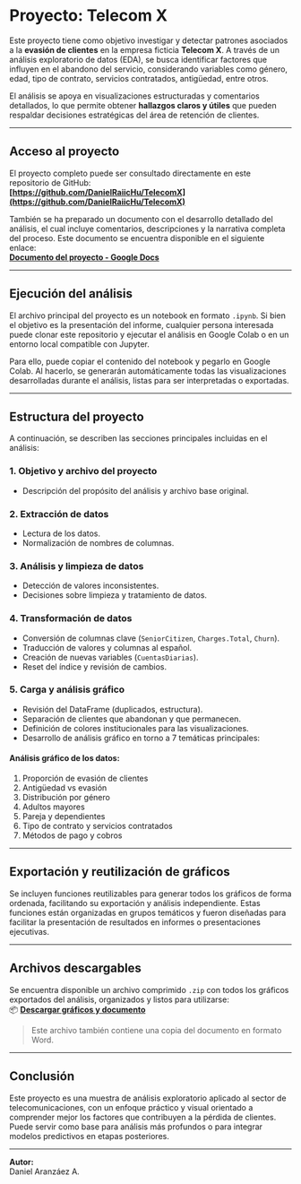 # Proyecto: Telecom X

Este proyecto tiene como objetivo investigar y detectar patrones asociados a la **evasión de clientes** en la empresa ficticia **Telecom X**. A través de un análisis exploratorio de datos (EDA), se busca identificar factores que influyen en el abandono del servicio, considerando variables como género, edad, tipo de contrato, servicios contratados, antigüedad, entre otros.

El análisis se apoya en visualizaciones estructuradas y comentarios detallados, lo que permite obtener **hallazgos claros y útiles** que pueden respaldar decisiones estratégicas del área de retención de clientes.

---

## Acceso al proyecto

El proyecto completo puede ser consultado directamente en este repositorio de GitHub:  
**[https://github.com/DanielRaiicHu/TelecomX](https://github.com/DanielRaiicHu/TelecomX)**

También se ha preparado un documento con el desarrollo detallado del análisis, el cual incluye comentarios, descripciones y la narrativa completa del proceso. Este documento se encuentra disponible en el siguiente enlace:  
**[Documento del proyecto - Google Docs](https://docs.google.com/document/d/186CAhCGVB2N7Hof8RCiZHcpigviXK2FL/edit?usp=sharing&ouid=108651758326944747752&rtpof=true&sd=true)**

---

## Ejecución del análisis

El archivo principal del proyecto es un notebook en formato `.ipynb`. Si bien el objetivo es la presentación del informe, cualquier persona interesada puede clonar este repositorio y ejecutar el análisis en Google Colab o en un entorno local compatible con Jupyter.

Para ello, puede copiar el contenido del notebook y pegarlo en Google Colab. Al hacerlo, se generarán automáticamente todas las visualizaciones desarrolladas durante el análisis, listas para ser interpretadas o exportadas.

---

## Estructura del proyecto

A continuación, se describen las secciones principales incluidas en el análisis:

### 1. Objetivo y archivo del proyecto
- Descripción del propósito del análisis y archivo base original.

### 2. Extracción de datos
- Lectura de los datos.
- Normalización de nombres de columnas.

### 3. Análisis y limpieza de datos
- Detección de valores inconsistentes.
- Decisiones sobre limpieza y tratamiento de datos.

### 4. Transformación de datos
- Conversión de columnas clave (`SeniorCitizen`, `Charges.Total`, `Churn`).
- Traducción de valores y columnas al español.
- Creación de nuevas variables (`CuentasDiarias`).
- Reset del índice y revisión de cambios.

### 5. Carga y análisis gráfico
- Revisión del DataFrame (duplicados, estructura).
- Separación de clientes que abandonan y que permanecen.
- Definición de colores institucionales para las visualizaciones.
- Desarrollo de análisis gráfico en torno a 7 temáticas principales:

#### Análisis gráfico de los datos:
1. Proporción de evasión de clientes  
2. Antigüedad vs evasión  
3. Distribución por género  
4. Adultos mayores  
5. Pareja y dependientes  
6. Tipo de contrato y servicios contratados  
7. Métodos de pago y cobros

---

## Exportación y reutilización de gráficos

Se incluyen funciones reutilizables para generar todos los gráficos de forma ordenada, facilitando su exportación y análisis independiente. Estas funciones están organizadas en grupos temáticos y fueron diseñadas para facilitar la presentación de resultados en informes o presentaciones ejecutivas.

---

## Archivos descargables

Se encuentra disponible un archivo comprimido `.zip` con todos los gráficos exportados del análisis, organizados y listos para utilizarse:  
📦 **[Descargar gráficos y documento](https://github.com/DanielRaiicHu/TelecomX/raw/main/graficos.zip)**

> Este archivo también contiene una copia del documento en formato Word.

---

## Conclusión

Este proyecto es una muestra de análisis exploratorio aplicado al sector de telecomunicaciones, con un enfoque práctico y visual orientado a comprender mejor los factores que contribuyen a la pérdida de clientes. Puede servir como base para análisis más profundos o para integrar modelos predictivos en etapas posteriores.

---

**Autor:**  
Daniel Aranzáez A.
